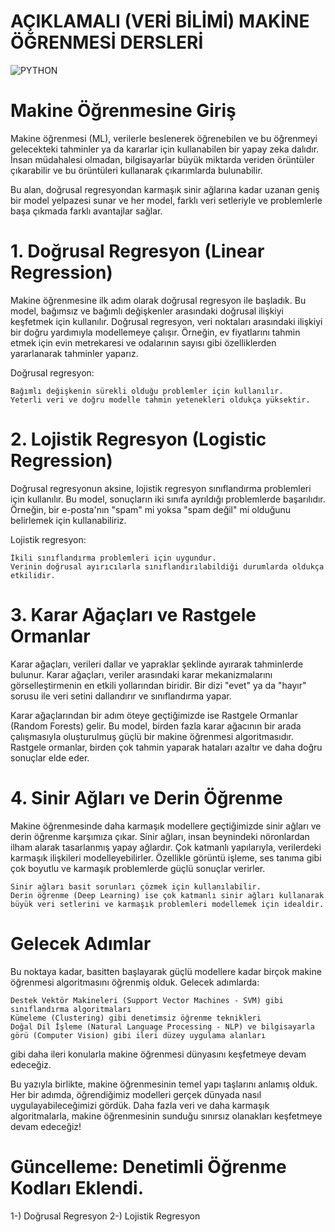 # AÇIKLAMALI (VERİ BİLİMİ) MAKİNE ÖĞRENMESİ DERSLERİ
![PYTHON ](https://github.com/user-attachments/assets/436e7ba8-116f-4365-99fe-c1b7f38edbde)

# Makine Öğrenmesine Giriş

Makine öğrenmesi (ML), verilerle beslenerek öğrenebilen ve bu öğrenmeyi gelecekteki tahminler ya da kararlar için kullanabilen bir yapay zeka dalıdır. İnsan müdahalesi olmadan, bilgisayarlar büyük miktarda veriden örüntüler çıkarabilir ve bu örüntüleri kullanarak çıkarımlarda bulunabilir.

Bu alan, doğrusal regresyondan karmaşık sinir ağlarına kadar uzanan geniş bir model yelpazesi sunar ve her model, farklı veri setleriyle ve problemlerle başa çıkmada farklı avantajlar sağlar.
# 1. Doğrusal Regresyon (Linear Regression)

Makine öğrenmesine ilk adım olarak doğrusal regresyon ile başladık. Bu model, bağımsız ve bağımlı değişkenler arasındaki doğrusal ilişkiyi keşfetmek için kullanılır. Doğrusal regresyon, veri noktaları arasındaki ilişkiyi bir doğru yardımıyla modellemeye çalışır. Örneğin, ev fiyatlarını tahmin etmek için evin metrekaresi ve odalarının sayısı gibi özelliklerden yararlanarak tahminler yaparız.

 Doğrusal regresyon:

    Bağımlı değişkenin sürekli olduğu problemler için kullanılır.
    Yeterli veri ve doğru modelle tahmin yetenekleri oldukça yüksektir.

# 2. Lojistik Regresyon (Logistic Regression)

Doğrusal regresyonun aksine, lojistik regresyon sınıflandırma problemleri için kullanılır. Bu model, sonuçların iki sınıfa ayrıldığı problemlerde başarılıdır. Örneğin, bir e-posta'nın "spam" mi yoksa "spam değil" mi olduğunu belirlemek için kullanabiliriz.

Lojistik regresyon:

    İkili sınıflandırma problemleri için uygundur.
    Verinin doğrusal ayırıcılarla sınıflandırılabildiği durumlarda oldukça etkilidir.

# 3. Karar Ağaçları ve Rastgele Ormanlar

Karar ağaçları, verileri dallar ve yapraklar şeklinde ayırarak tahminlerde bulunur. Karar ağaçları, veriler arasındaki karar mekanizmalarını görselleştirmenin en etkili yollarından biridir. Bir dizi "evet" ya da "hayır" sorusu ile veri setini dallandırır ve sınıflandırma yapar.

Karar ağaçlarından bir adım öteye geçtiğimizde ise Rastgele Ormanlar (Random Forests) gelir. Bu model, birden fazla karar ağacının bir arada çalışmasıyla oluşturulmuş güçlü bir makine öğrenmesi algoritmasıdır. Rastgele ormanlar, birden çok tahmin yaparak hataları azaltır ve daha doğru sonuçlar elde eder.
# 4. Sinir Ağları ve Derin Öğrenme
 
Makine öğrenmesinde daha karmaşık modellere geçtiğimizde sinir ağları ve derin öğrenme karşımıza çıkar. Sinir ağları, insan beynindeki nöronlardan ilham alarak tasarlanmış yapay ağlardır. Çok katmanlı yapılarıyla, verilerdeki karmaşık ilişkileri modelleyebilirler. Özellikle görüntü işleme, ses tanıma gibi çok boyutlu ve karmaşık problemlerde güçlü sonuçlar verirler.

    Sinir ağları basit sorunları çözmek için kullanılabilir.
    Derin öğrenme (Deep Learning) ise çok katmanlı sinir ağları kullanarak büyük veri setlerini ve karmaşık problemleri modellemek için idealdir.

# Gelecek Adımlar

Bu noktaya kadar, basitten başlayarak güçlü modellere kadar birçok makine öğrenmesi algoritmasını öğrenmiş olduk. Gelecek adımlarda:

    Destek Vektör Makineleri (Support Vector Machines - SVM) gibi sınıflandırma algoritmaları
    Kümeleme (Clustering) gibi denetimsiz öğrenme teknikleri
    Doğal Dil İşleme (Natural Language Processing - NLP) ve bilgisayarla görü (Computer Vision) gibi ileri düzey uygulama alanları

gibi daha ileri konularla makine öğrenmesi dünyasını keşfetmeye devam edeceğiz.

Bu yazıyla birlikte, makine öğrenmesinin temel yapı taşlarını anlamış olduk. Her bir adımda, öğrendiğimiz modelleri gerçek dünyada nasıl uygulayabileceğimizi gördük. Daha fazla veri ve daha karmaşık algoritmalarla, makine öğrenmesinin sunduğu sınırsız olanakları keşfetmeye devam edeceğiz!

# Güncelleme: Denetimli Öğrenme Kodları Eklendi.
1-) Doğrusal Regresyon 
2-) Lojistik Regresyon


